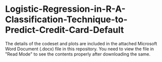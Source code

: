 # Logistic-Regression-in-R-A-Classification-Technique-to-Predict-Credit-Card-Default

The details of the codeset and plots are included in the attached Microsoft Word Document (.docx) file in this repository. 
You need to view the file in "Read Mode" to see the contents properly after downloading the same.
